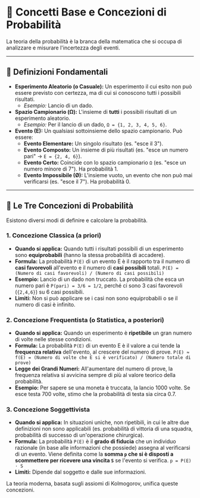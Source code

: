 # 🎲 Concetti Base e Concezioni di Probabilità

La teoria della probabilità è la branca della matematica che si occupa di analizzare e misurare l'incertezza degli eventi.

---

## 📝 Definizioni Fondamentali

*   **Esperimento Aleatorio (o Casuale):** Un esperimento il cui esito non può essere previsto con certezza, ma di cui si conoscono tutti i possibili risultati.
    *   *Esempio:* Lancio di un dado.
*   **Spazio Campionario (Ω):** L'insieme di **tutti** i possibili risultati di un esperimento aleatorio.
    *   *Esempio:* Per il lancio di un dado, `Ω = {1, 2, 3, 4, 5, 6}`.
*   **Evento (E):** Un qualsiasi sottoinsieme dello spazio campionario. Può essere:
    *   **Evento Elementare:** Un singolo risultato (es. "esce il 3").
    *   **Evento Composto:** Un insieme di più risultati (es. "esce un numero pari" → `E = {2, 4, 6}`).
    *   **Evento Certo:** Coincide con lo spazio campionario `Ω` (es. "esce un numero minore di 7"). Ha probabilità 1.
    *   **Evento Impossibile (Ø):** L'insieme vuoto, un evento che non può mai verificarsi (es. "esce il 7"). Ha probabilità 0.

---

## 🤔 Le Tre Concezioni di Probabilità

Esistono diversi modi di definire e calcolare la probabilità.

### 1. Concezione Classica (a priori)
*   **Quando si applica:** Quando tutti i risultati possibili di un esperimento sono **equiprobabili** (hanno la stessa probabilità di accadere).
*   **Formula:** La probabilità `P(E)` di un evento E è il rapporto tra il numero di **casi favorevoli** all'evento e il numero di **casi possibili** totali.
    `P(E) = (Numero di casi favorevoli) / (Numero di casi possibili)`
*   **Esempio:** Lancio di un dado non truccato. La probabilità che esca un numero pari è `P(pari) = 3/6 = 1/2`, perché ci sono 3 casi favorevoli (`{2,4,6}`) su 6 casi possibili.
*   **Limiti:** Non si può applicare se i casi non sono equiprobabili o se il numero di casi è infinito.

### 2. Concezione Frequentista (o Statistica, a posteriori)
*   **Quando si applica:** Quando un esperimento è **ripetibile** un gran numero di volte nelle stesse condizioni.
*   **Formula:** La probabilità `P(E)` di un evento E è il valore a cui tende la **frequenza relativa** dell'evento, al crescere del numero di prove.
    `P(E) ≈ f(E) = (Numero di volte che E si è verificato) / (Numero totale di prove)`
*   **Legge dei Grandi Numeri:** All'aumentare del numero di prove, la frequenza relativa si avvicina sempre di più al valore teorico della probabilità.
*   **Esempio:** Per sapere se una moneta è truccata, la lancio 1000 volte. Se esce testa 700 volte, stimo che la probabilità di testa sia circa 0.7.

### 3. Concezione Soggettivista
*   **Quando si applica:** In situazioni uniche, non ripetibili, in cui le altre due definizioni non sono applicabili (es. probabilità di vittoria di una squadra, probabilità di successo di un'operazione chirurgica).
*   **Formula:** La probabilità `P(E)` è il **grado di fiducia** che un individuo razionale (in base alle informazioni che possiede) assegna al verificarsi di un evento. Viene definita come la **somma `p` che si è disposti a scommettere per ricevere una vincita `S`** se l'evento si verifica.
    `p = P(E) · S`
*   **Limiti:** Dipende dal soggetto e dalle sue informazioni.

La teoria moderna, basata sugli assiomi di Kolmogorov, unifica queste concezioni.
